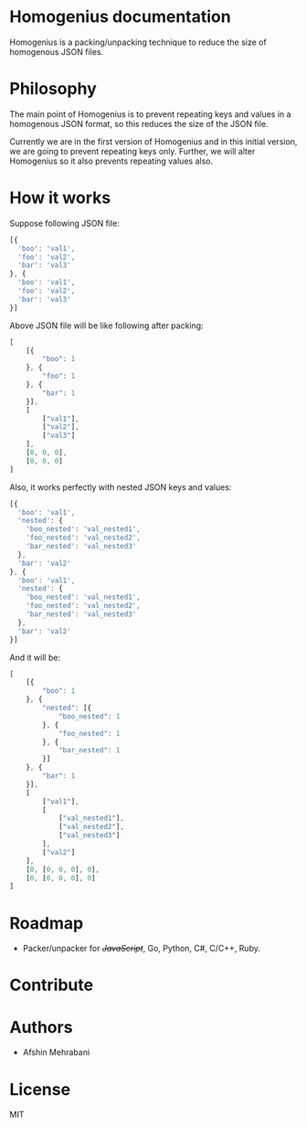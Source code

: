 Homogenius documentation
====
Homogenius is a packing/unpacking technique to reduce the size of homogenous JSON files. 


# Philosophy 
The main point of Homogenius is to prevent repeating keys and values in a homogenous JSON format, so this reduces the size of the JSON file.

Currently we are in the first version of Homogenius and in this initial version, we are going to prevent repeating keys only. Further, we will alter Homogenius so it also prevents repeating values also.

# How it works

Suppose following JSON file:

```js
[{
  'boo': 'val1',
  'foo': 'val2',
  'bar': 'val3'
}, {
  'boo': 'val1',
  'foo': 'val2',
  'bar': 'val3'
}]
```

Above JSON file will be like following after packing:

```js
[
    [{
        "boo": 1
    }, {
        "foo": 1
    }, {
        "bar": 1
    }],
    [
        ["val1"],
        ["val2"],
        ["val3"]
    ],
    [0, 0, 0],
    [0, 0, 0]
]
```

Also, it works perfectly with nested JSON keys and values:

```js
[{
  'boo': 'val1',
  'nested': {
    'boo_nested': 'val_nested1',
    'foo_nested': 'val_nested2',
    'bar_nested': 'val_nested3'
  },
  'bar': 'val2'
}, {
  'boo': 'val1',
  'nested': {
    'boo_nested': 'val_nested1',
    'foo_nested': 'val_nested2',
    'bar_nested': 'val_nested3'
  },
  'bar': 'val2'
}]
```

And it will be:

```js
[
    [{
        "boo": 1
    }, {
        "nested": [{
            "boo_nested": 1
        }, {
            "foo_nested": 1
        }, {
            "bar_nested": 1
        }]
    }, {
        "bar": 1
    }],
    [
        ["val1"],
        [
            ["val_nested1"],
            ["val_nested2"],
            ["val_nested3"]
        ],
        ["val2"]
    ],
    [0, [0, 0, 0], 0],
    [0, [0, 0, 0], 0]
]
```


# Roadmap
- Packer/unpacker for <em style="text-decoration: line-through;">JavaScript</em>, Go, Python, C#, C/C++, Ruby.

# Contribute


# Authors
- Afshin Mehrabani

# License
MIT
